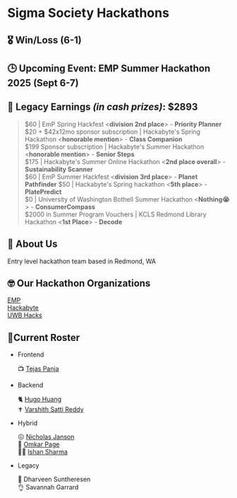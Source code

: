 # Sigma Society Hackathons

## 🎖️ Win/Loss (6-1)
## 🕒 Upcoming Event: EMP Summer Hackathon 2025 (Sept 6-7)
## 💸 Legacy Earnings ***(in cash prizes)***: $2893
> $60 | EmP Spring Hackfest <**division 2nd place**> - **Priority Planner** <br>
> $20 + $42x12mo sponsor subscription | Hackabyte's Spring Hackathon <**honorable mention**> - **Class Companion** <br>
> $199 Sponsor subscription  | Hackabyte's Summer Hackathon <**honorable mention**> - **Senior Steps** <br>
> $175 | Hackabyte's Summer Online Hackathon <**2nd place overall**> - **Sustainability Scanner** <br>
> $60 | EmP Summer Hackfest <**division 3rd place**> - **Planet Pathfinder**
> $50 | Hackabyte's Spring hackathon <**5th place**> - **PlatePredict** <br>
> $0 | University of Washington Bothell Summer Hackathon <**Nothing😭**> - **ConsumerCompass** <br>
> $2000 in Summer Program Vouchers | KCLS Redmond Library Hackathon <**1st Place**> - **Decode**     



## 🗿 About Us
Entry level hackathon team based in Redmond, WA  


## 🤓 Our Hackathon Organizations
<a href="https://emphackfest.org/">EMP</a> <br>
<a href="https://www.hackabyte.org/">Hackabyte</a> <br>
<a href="https://www.uwbhacks.com/">UWB Hacks</a> <br>


## 🤫Current Roster


- Frontend

    📺 <a href="https://github.com/TejasDoesStuff">Tejas Panja</a> 

- Backend
  
    🐈 <a href="https://github.com/ilovecrayons">Hugo Huang</a> </br>
    ✝️ <a href="https://github.com/not-varram">Varshith Satti Reddy</a> 
    

- Hybrid

    😖 <a href="https://github.com/realnick00111">Nicholas Janson</a> <br>
    🐐 <a href="https://github.com/datboi-212">Omkar Page</a> <br>
    🧏‍♂️ <a href="https://github.com/gamedoescool">Ishan Sharma</a> 

    
- Legacy  

    🙉 Dharveen Suntheresen </br>
    👌 Savannah Garrard 


